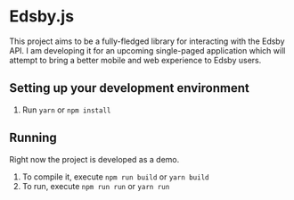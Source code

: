# Edsby.js

This project aims to be a fully-fledged library for interacting with the Edsby API. I am developing it for an upcoming single-paged application which will attempt to bring a better mobile and web experience to Edsby users.

## Setting up your development environment
1. Run `yarn` or `npm install`

## Running
Right now the project is developed as a demo.

1. To compile it, execute `npm run build` or `yarn build`
2. To run, execute `npm run run` or `yarn run`